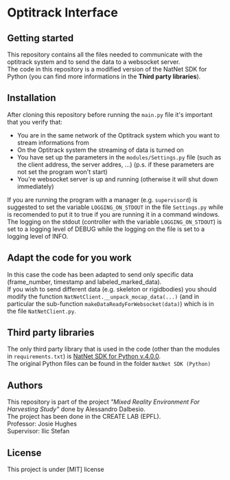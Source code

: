 # Optitrack Interface

## Getting started
This repository contains all the files needed to communicate with the optitrack system and to send the data to a websocket server. <br>
The code in this repository is a modified version of the NatNet SDK for Python (you can find more informations in the <b>Third party libraries</b>).

## Installation
After cloning this repository before running the <code>main.py</code> file it's important that you verify that:
- You are in the same network of the Optitrack system which you want to stream informations from
- On the Optitrack system the streaming of data is turned on
- You have set up the parameters in the <code>modules/Settings.py</code> file (such as the client address, the server addres, ...) (p.s. if these parameters are not set the program won't start)
- You're websocket server is up and running (otherwise it will shut down immediately)

If you are running the program with a manager (e.g. <code>supervisord</code>) is suggested to set the variable <code>LOGGING_ON_STDOUT</code> in the file <code>Settings.py</code> while is recomended to put it to true if you are running it in a command windows. <br>
The logging on the stdout (controller with the variable <code>LOGGING_ON_STDOUT</code>) is set to a logging level of DEBUG while the logging on the file is set to a logging level of INFO.

## Adapt the code for you work
In this case the code has been adapted to send only specific data (frame_number, timestamp and labeled_marked_data). <br>
If you wish to send different data (e.g. skeleton or rigidbodies) you should modify the function <code>NatNetClient.__unpack_mocap_data(...)</code> (and in particular the sub-function <code>makeDataReadyForWebsocket(data)</code>) which is in the file <code>NatNetClient.py</code>.

## Third party libraries
The only third party library that is used in the code (other than the modules in <code>requirements.txt</code>) is [NatNet SDK for Python v.4.0.0](https://optitrack.com/support/downloads/developer-tools.html). <br>
The original Python files can be found in the folder <code>NatNet SDK (Python)</code>

## Authors
This repository is part of the project *"Mixed Reality Environment For Harvesting Study"* done by Alessandro Dalbesio.<br>
The project has been done in the CREATE LAB (EPFL).<br>
Professor: Josie Hughes<br>
Supervisor: Ilic Stefan<br>

## License
This project is under [MIT] license